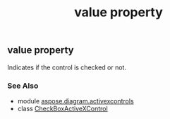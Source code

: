 ﻿---
title: value property
second_title: Aspose.Diagram for Python via .NET API References
description: 
type: docs
weight: 250
url: /python-net/aspose.diagram.activexcontrols/checkboxactivexcontrol/value/
is_root: false
---

## value property


Indicates if the control is checked or not.

### See Also
* module [aspose.diagram.activexcontrols](../../)
* class [CheckBoxActiveXControl](/diagram/python-net/aspose.diagram.activexcontrols/checkboxactivexcontrol)
